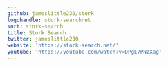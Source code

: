 ```yaml
---
github: jameslittle230/stork
logohandle: stork-searchnet
sort: stork-search
title: Stork Search
twitter: jameslittle230
website: 'https://stork-search.net/'
youtube: 'https://youtube.com/watch?v=DPgE7PNzXag'
---
```

